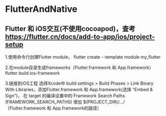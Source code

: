# FlutterAndNative
## Flutter 和 iOS交互(不使用cocoapod)，查考 https://flutter.cn/docs/add-to-app/ios/project-setup
1.使用命令行创建Flutter module，
flutter create --template module my_flutter

2.在module目录生成frameworks（Flutter.framework 和 App.framework）
flutter build ios-framework

3.链接到iOS工程
选择Xcode中 build settings > Build Phases > Link Binary With Libraries，添加Flutter.framework 和 App.framework(选择 “Embed & Sign”)，
在 target 的编译设置中的 Framework Search Paths (FRAMEWORK_SEARCH_PATHS) 增加 $(PROJECT_DIR)/.../ （Flutter.framework 和 App.framework的路径）
